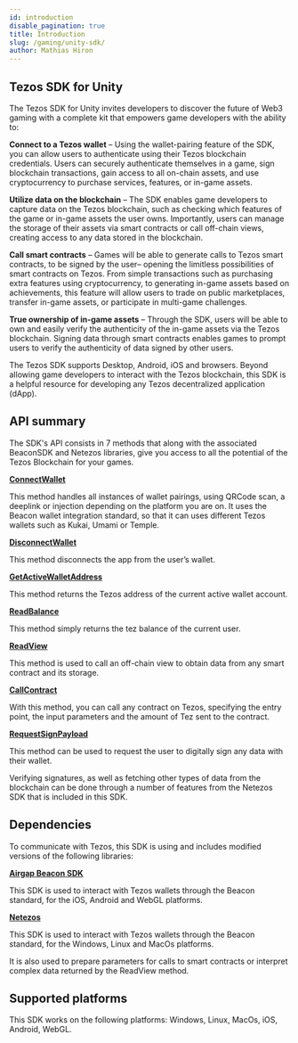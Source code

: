 ```yaml
---
id: introduction
disable_pagination: true
title: Introduction
slug: /gaming/unity-sdk/
author: Mathias Hiron
---
```


## Tezos SDK for Unity

The Tezos SDK for Unity invites developers to discover the future of Web3 gaming with a complete kit that empowers game developers with the ability to:

**Connect to a Tezos wallet** – Using the wallet-pairing feature of the SDK, you can allow users to authenticate using their Tezos blockchain credentials. Users can securely authenticate themselves in a game, sign blockchain transactions, gain access to all on-chain assets, and use cryptocurrency to purchase services, features, or in-game assets.

**Utilize data on the blockchain**  – The SDK enables game developers to capture data on the Tezos blockchain, such as checking which features of the game or in-game assets the user owns. Importantly, users can manage the storage of their assets via smart contracts or call off-chain views, creating access to any data stored in the blockchain.

**Call smart contracts** – Games will be able to generate calls to Tezos smart contracts, to be signed by the user– opening the limitless possibilities of smart contracts on Tezos. From simple transactions such as purchasing extra features using cryptocurrency, to generating in-game assets based on achievements, this feature will allow users to trade on public marketplaces, transfer in-game assets, or participate in multi-game challenges.

**True ownership of in-game assets** – Through the SDK, users will be able to own and easily verify the authenticity of the in-game assets via the Tezos blockchain. Signing data through smart contracts enables games to prompt users to verify the authenticity of data signed by other users. 

The Tezos SDK supports Desktop, Android, iOS and browsers. Beyond allowing game developers to interact with the Tezos blockchain, this SDK is a helpful resource for developing any Tezos decentralized application (dApp).

## API summary

The SDK's API consists in 7 methods that along with the associated BeaconSDK and Netezos libraries, give you access to all the potential of the Tezos Blockchain for your games.

[**ConnectWallet**](/gaming/unity-sdk/api-documentation#connectwallet)

This method handles all instances of wallet pairings, using QRCode scan, a deeplink or injection depending on the platform you are on. It uses the Beacon wallet integration standard, so that it can uses different Tezos wallets such as Kukai, Umami or Temple.


[**DisconnectWallet**](/gaming/unity-sdk/api-documentation#disconnectwallet)

This method disconnects the app from the user’s wallet.

[**GetActiveWalletAddress**](/gaming/unity-sdk/api-documentation#getactivewalletaddress)

This method returns the Tezos address of the current active wallet account.

[**ReadBalance**](/gaming/unity-sdk/api-documentation#readbalance)

This method simply returns the tez balance of the current user.

[**ReadView**](/gaming/unity-sdk/api-documentation#readview)

This method is used to call an off-chain view to obtain data from any smart contract and its storage.

[**CallContract**](/gaming/unity-sdk/api-documentation#callcontract)

With this method, you can call any contract on Tezos, specifying the entry point, the input parameters and the amount of Tez sent to the contract.

[**RequestSignPayload**](/gaming/unity-sdk/api-documentation#requestsignpayload)

This method can be used to request the user to digitally sign any data with their wallet.

Verifying signatures, as well as fetching other types of data from the blockchain can be done through a number of features from the Netezos SDK that is included in this SDK.

## Dependencies

To communicate with Tezos, this SDK is using and includes modified versions of the following libraries:

[**Airgap Beacon SDK**](https://www.walletbeacon.io/)

This SDK is used to interact with Tezos wallets through the Beacon standard, for the iOS, Android and WebGL platforms.


[**Netezos**](https://netezos.dev/)

This SDK is used to interact with Tezos wallets through the Beacon standard, for the Windows, Linux and MacOs platforms.

It is also used to prepare parameters for calls to smart contracts or interpret complex data returned by the ReadView method.

## Supported platforms

This SDK works on the following platforms: Windows, Linux, MacOs, iOS, Android, WebGL.
